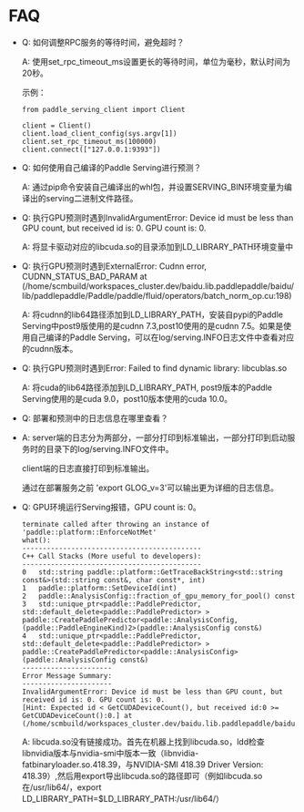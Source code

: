 # FAQ

- Q: 如何调整RPC服务的等待时间，避免超时？ 

  A: 使用set_rpc_timeout_ms设置更长的等待时间，单位为毫秒，默认时间为20秒。
  
  示例：
  ```
  from paddle_serving_client import Client

  client = Client()
  client.load_client_config(sys.argv[1])
  client.set_rpc_timeout_ms(100000)
  client.connect(["127.0.0.1:9393"])
   ```

- Q: 如何使用自己编译的Paddle Serving进行预测？

  A: 通过pip命令安装自己编译出的whl包，并设置SERVING_BIN环境变量为编译出的serving二进制文件路径。

- Q: 执行GPU预测时遇到InvalidArgumentError: Device id must be less than GPU count, but received id is: 0. GPU count is: 0.

  A: 将显卡驱动对应的libcuda.so的目录添加到LD_LIBRARY_PATH环境变量中

- Q: 执行GPU预测时遇到ExternalError: Cudnn error, CUDNN_STATUS_BAD_PARAM at (/home/scmbuild/workspaces_cluster.dev/baidu.lib.paddlepaddle/baidu/lib/paddlepaddle/Paddle/paddle/fluid/operators/batch_norm_op.cu:198)

  A: 将cudnn的lib64路径添加到LD_LIBRARY_PATH，安装自pypi的Paddle Serving中post9版使用的是cudnn 7.3,post10使用的是cudnn 7.5。如果是使用自己编译的Paddle Serving，可以在log/serving.INFO日志文件中查看对应的cudnn版本。

- Q: 执行GPU预测时遇到Error: Failed to find dynamic library: libcublas.so

  A: 将cuda的lib64路径添加到LD_LIBRARY_PATH, post9版本的Paddle Serving使用的是cuda 9.0，post10版本使用的cuda 10.0。

- Q: 部署和预测中的日志信息在哪里查看？

- A: server端的日志分为两部分，一部分打印到标准输出，一部分打印到启动服务时的目录下的log/serving.INFO文件中。

    client端的日志直接打印到标准输出。

    通过在部署服务之前 'export  GLOG_v=3'可以输出更为详细的日志信息。
    
- Q: GPU环境运行Serving报错，GPU count is: 0。
  ```
  terminate called after throwing an instance of 'paddle::platform::EnforceNotMet'
  what():
  --------------------------------------------
  C++ Call Stacks (More useful to developers):
  --------------------------------------------
  0   std::string paddle::platform::GetTraceBackString<std::string const&>(std::string const&, char const*, int)
  1   paddle::platform::SetDeviceId(int)
  2   paddle::AnalysisConfig::fraction_of_gpu_memory_for_pool() const
  3   std::unique_ptr<paddle::PaddlePredictor, std::default_delete<paddle::PaddlePredictor> > paddle::CreatePaddlePredictor<paddle::AnalysisConfig, (paddle::PaddleEngineKind)2>(paddle::AnalysisConfig const&)
  4   std::unique_ptr<paddle::PaddlePredictor, std::default_delete<paddle::PaddlePredictor> > paddle::CreatePaddlePredictor<paddle::AnalysisConfig>(paddle::AnalysisConfig const&)
  ----------------------
  Error Message Summary:
  ----------------------
  InvalidArgumentError: Device id must be less than GPU count, but received id is: 0. GPU count is: 0.
  [Hint: Expected id < GetCUDADeviceCount(), but received id:0 >= GetCUDADeviceCount():0.] at (/home/scmbuild/workspaces_cluster.dev/baidu.lib.paddlepaddle/baidu/lib/paddlepaddle/Paddle/paddle/fluid/platform/gpu_info.cc:211)
  ```
  A: libcuda.so没有链接成功。首先在机器上找到libcuda.so，ldd检查libnvidia版本与nvidia-smi中版本一致（libnvidia-fatbinaryloader.so.418.39，与NVIDIA-SMI 418.39 Driver Version: 418.39）,然后用export导出libcuda.so的路径即可（例如libcuda.so在/usr/lib64/，export LD_LIBRARY_PATH=$LD_LIBRARY_PATH:/usr/lib64/）
  
 
